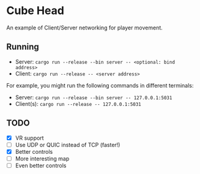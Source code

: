 # Cube Head
An example of Client/Server networking for player movement.

## Running
* Server: `cargo run --release --bin server -- <optional: bind address>`
* Client: `cargo run --release -- <server address>`

For example, you might run the following commands in different terminals:
* Server: `cargo run --release --bin server -- 127.0.0.1:5031`
* Client(s): `cargo run --release -- 127.0.0.1:5031`

## TODO
- [x] VR support
- [ ] Use UDP or QUIC instead of TCP (faster!)
- [x] Better controls
- [ ] More interesting map
- [ ] Even better controls
